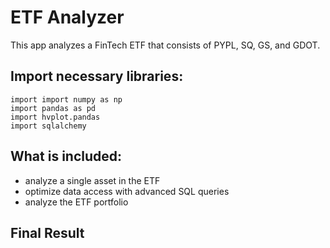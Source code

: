 # ETF Analyzer
This app analyzes a FinTech ETF that consists of PYPL, SQ, GS, and GDOT. 

## Import necessary libraries:
``` 
import import numpy as np
import pandas as pd
import hvplot.pandas
import sqlalchemy
```
 
 ## What is included:
 - analyze a single asset in the ETF
 - optimize data access with advanced SQL queries
 - analyze the ETF portfolio 
 
 ## Final Result 
 